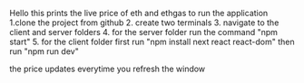 Hello this prints the live price of eth and ethgas 
to run the application
1.clone the project from github
2. create two terminals
3. navigate to the client and server folders
4. for the server folder run the command "npm start"
5. for the client folder first run "npm install next react react-dom" then run "npm run dev"

the price updates everytime you refresh the window
